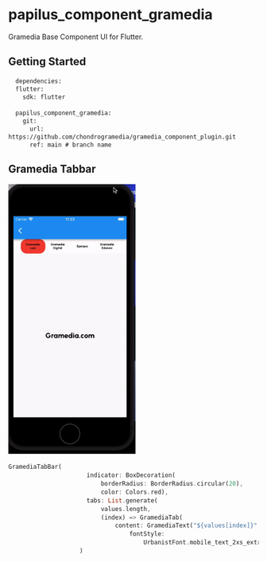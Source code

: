 # papilus_component_gramedia

Gramedia Base Component UI for Flutter.

## Getting Started

```
  dependencies:
  flutter:
    sdk: flutter

  papilus_component_gramedia:
    git:
      url: https://github.com/chondrogramedia/gramedia_component_plugin.git
      ref: main # branch name
```
## Gramedia Tabbar
<img src="https://github.com/chondrogramedia/gramedia_component_plugin/blob/main/documentation/tabbar_unscrolled.gif" width="256">

```dart
GramediaTabBar(
                      indicator: BoxDecoration(
                          borderRadius: BorderRadius.circular(20),
                          color: Colors.red),
                      tabs: List.generate(
                          values.length,
                          (index) => GramediaTab(
                              content: GramediaText("${values[index]}",
                                  fontStyle:
                                      UrbanistFont.mobile_text_2xs_extrabold))),
                    )
```
